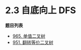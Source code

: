 # 2.3 自底向上 DFS

**题目列表**

- [965. 单值二叉树](https://leetcode.cn/problems/univalued-binary-tree/description/)
- [951. 翻转等价二叉树](https://leetcode.cn/problems/flip-equivalent-binary-trees/description/)
